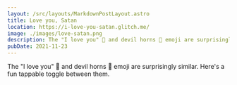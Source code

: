 ```yaml
---
layout: /src/layouts/MarkdownPostLayout.astro
title: Love you, Satan
location: https://i-love-you-satan.glitch.me/
image: ./images/love-satan.png
description: The "I love you" 🤟 and devil horns 🤘 emoji are surprisingly similar. Here's a fun tappable toggle between them.
pubDate: 2021-11-23
---
```

The "I love you" 🤟 and devil horns 🤘 emoji are surprisingly similar. Here's a fun tappable toggle between them.